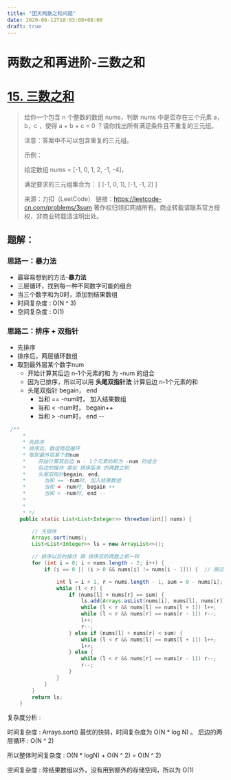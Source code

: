 ```yaml
---
title: "团灭两数之和问题"
date: 2020-06-12T18:03:08+08:00
draft: true
---
```




# 两数之和再进阶-三数之和

# [15. 三数之和](https://leetcode-cn.com/problems/3sum/)

> 给你一个包含 n 个整数的数组 nums，判断 nums 中是否存在三个元素 a，b，c ，使得 a + b + c = 0 ？请你找出所有满足条件且不重复的三元组。
>
> 注意：答案中不可以包含重复的三元组。
>
>  
>
> 示例：
>
> 给定数组 nums = [-1, 0, 1, 2, -1, -4]，
>
> 满足要求的三元组集合为：
> [
>   [-1, 0, 1],
>   [-1, -1, 2]
> ]
>
> 来源：力扣（LeetCode）
> 链接：https://leetcode-cn.com/problems/3sum
> 著作权归领扣网络所有。商业转载请联系官方授权，非商业转载请注明出处。



## 题解：

### 思路一：暴力法

- 最容易想到的方法-**暴力法**
- 三层循环，找到每一种不同数字可能的组合
- 当三个数字和为0时，添加到结果数组
- 时间复杂度 : O(N ^ 3)
- 空间复杂度 : O(1)



### 思路二：排序 + 双指针

- 先排序
- 排序后，两层循环数组
- 取到最外层某个数字num
  - 开始计算其后边 n-1个元素的和 为 -num 的组合
  - 因为已排序，所以可以用 **头尾双指针法**  计算后边 n-1个元素的和
  - 头尾双指针 begain， end
    - 当和 == -num时， 加入结果数组
    - 当和 < -num时， begain++
    - 当和 > -num时， end --

```java
 /**
     *
     * 先排序
     * 排序后，数组两层循环
     * 取到最外层某个数num
     *    开始计算其后边 n - 1个元素的和为 -num 的组合
     *    后边的操作 类似 排序版本 的两数之和
     *    头尾双指针begain, end，
     *      当和 == -num时, 加入结果数组
     *      当和 < -num时, begain ++
     *      当和 > -num时, end --
     *
     *
     * */
    public static List<List<Integer>> threeSum(int[] nums) {

        // 先排序
        Arrays.sort(nums);
        List<List<Integer>> ls = new ArrayList<>();

        // 排序以后的操作 跟 排序后的两数之和一样
        for (int i = 0; i < nums.length - 2; i++) {
            if (i == 0 || (i > 0 && nums[i] != nums[i - 1])) {  // 跳过可能重复的答案

                int l = i + 1, r = nums.length - 1, sum = 0 - nums[i];
                while (l < r) {
                    if (nums[l] + nums[r] == sum) {
                        ls.add(Arrays.asList(nums[i], nums[l], nums[r]));
                        while (l < r && nums[l] == nums[l + 1]) l++;
                        while (l < r && nums[r] == nums[r - 1]) r--;
                        l++;
                        r--;
                    } else if (nums[l] + nums[r] < sum) {
                        while (l < r && nums[l] == nums[l + 1]) l++;   // 跳过重复值
                        l++;
                    } else {
                        while (l < r && nums[r] == nums[r - 1]) r--;
                        r--;
                    }
                }
            }
        }
        return ls;
    }
```

复杂度分析 : 

时间复杂度 : Arrays.sort() 最优的快排，时间复杂度为  O(N * log N) 。 后边的两层循环 : O(N ^ 2)

所以整体时间复杂度 : O(N * logN) + O(N ^ 2) = O(N ^ 2)

空间复杂度 : 除结果数组以外，没有用到额外的存储空间，所以为 O(1)

